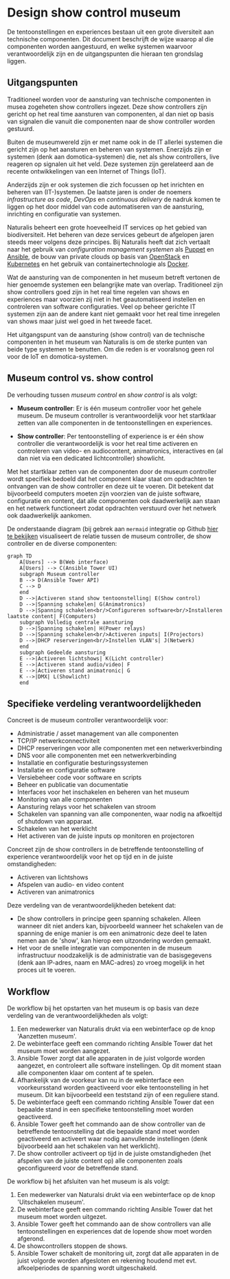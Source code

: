 # Design show control museum

De tentoonstellingen en experiences bestaan uit een grote diversiteit aan
technische componenten. Dit document beschrijft de wijze waarop al die componenten
worden aangestuurd, en welke systemen waarvoor verantwoordelijk zijn en de
uitgangspunten die hieraan ten grondslag liggen.

## Uitgangspunten

Traditioneel worden voor de aansturing van technische componenten in musea
zogeheten show controllers ingezet. Deze show controllers zijn gericht op het
real time aansturen van componenten, al dan niet op basis van signalen die vanuit
die componenten naar de show controller worden gestuurd.

Buiten de museumwereld zijn er met name ook in de IT allerlei systemen die
gericht zijn op het aansturen en beheren van systemen. Enerzijds zijn er
systemen (denk aan domotica-systemen) die, net als show controllers, live reageren
op signalen uit het veld. Deze systemen zijn gerelateerd aan de recente
ontwikkelingen van een Internet of Things (IoT).

Anderzijds zijn er ook systemen die zich focussen op het inrichten en beheren van
(IT-)systemen. De laatste jaren is onder de noemers *infrastructure as code*,
*DevOps* en *continuous delivery* de nadruk komen te liggen op het door middel
van code automatiseren van de aansturing, inrichting en configuratie van
systemen.

Naturalis beheert een grote hoeveelheid IT services op het gebied van
biodiversiteit. Het beheren van deze services gebeurt de afgelopen jaren steeds
meer volgens deze principes. Bij Naturalis heeft dat zich vertaalt naar het
gebruik van *configuration management systemen* als
[Puppet](https://puppet.com/) en [Ansible](https://www.ansible.com/), de bouw
van private clouds op basis van [OpenStack](https://www.openstack.org/) en
[Kubernetes](https://kubernetes.io/) en het gebruik van containertechnologie als
[Docker](https://www.docker.com/).

Wat de aansturing van de componenten in het museum betreft vertonen de hier
genoemde systemen een belangrijke mate van overlap. Traditioneel zijn show
controllers goed zijn in het real time regelen van shows en experiences maar
voorzien zij niet in het geautomatiseerd instellen en controleren van software
configuraties. Veel op beheer gerichte IT systemen zijn aan de andere kant niet
gemaakt voor het real time inregelen van shows maar juist wel goed in het tweede
facet.

Het uitgangspunt van de aansturing (show control) van de technische componenten
in het museum van Naturalis is om de sterke punten van beide type systemen te
benutten. Om die reden is er vooralsnog geen rol voor de IoT en
domotica-systemen.

## Museum control vs. show control

De verhouding tussen *museum control* en *show control* is als volgt:

* **Museum controller**: Er is één museum controller voor het gehele museum. De
  museum controller is verantwoordelijk voor het startklaar zetten van alle componenten in de
  tentoonstellingen en experiences.

* **Show controller**: Per tentoonstelling of experience is er één
  show controller die verantwoordelijk is voor het real time activeren en
  controleren van video- en audiocontent, animatronics, interactives en (al dan
  niet via een dedicated lichtcontroller) showlicht.

Met het startklaar zetten van de componenten door de museum controller wordt
specifiek bedoeld dat het component klaar staat om opdrachten te ontvangen van
de show controller en deze uit te voeren. Dit betekent dat bijvoorbeeld
computers moeten zijn voorzien van de juiste software, configuratie en content,
dat alle componenten ook daadwerkelijk aan staan en het netwerk functioneert zodat
opdrachten verstuurd over het netwerk ook daadwerkelijk aankomen.

De onderstaande diagram (bij gebrek aan `mermaid` integratie op Github [hier te
bekijken](https://mermaidjs.github.io/mermaid-live-editor/#/view/eyJjb2RlIjoiZ3JhcGggVERcbiAgICBBW1VzZXJzXSAtLT4gQihXZWIgaW50ZXJmYWNlKVxuICAgIEFbVXNlcnNdIC0tPiBDKEFuc2libGUgVG93ZXIgVUkpXG4gICAgc3ViZ3JhcGggTXVzZXVtIGNvbnRyb2xsZXJcbiAgICBCIC0tPiBEKEFuc2libGUgVG93ZXIgQVBJKVxuICAgIEMgLS0-IERcbiAgICBlbmRcbiAgICBEIC0tPnxBY3RpdmVyZW4gc3RhbmQgc2hvdyB0ZW50b29uc3RlbGxpbmd8IEUoU2hvdyBjb250cm9sKVxuICAgIEQgLS0-fFNwYW5uaW5nIHNjaGFrZWxlbnwgRyhBbmltYXRyb25pY3MpXG4gICAgRCAtLT58U3Bhbm5pbmcgc2NoYWtlbGVuPGJyLz5Db25maWd1cmVyZW4gc29mdHdhcmU8YnIvPkluc3RhbGxlcmVuIGxhYXRzdGUgY29udGVudHwgRihDb21wdXRlcnMpXG4gICAgc3ViZ3JhcGggVm9sbGVkaWcgY2VudHJhbGUgYWFuc3R1cmluZ1xuICAgIEQgLS0-fFNwYW5uaW5nIHNjaGFrZWxlbnwgSChQb3dlciByZWxheXMpXG4gICAgRCAtLT58U3Bhbm5pbmcgc2NoYWtlbGVuPGJyLz5BY3RpdmVyZW4gaW5wdXRzfCBJKFByb2plY3RvcnMpXG4gICAgRCAtLT58REhDUCByZXNlcnZlcmluZ2VuPGJyLz5JbnN0ZWxsZW4gVkxBTidzfCBKKE5ldHdlcmspXG4gICAgZW5kXG4gICAgc3ViZ3JhcGggR2VkZWVsZGUgYWFuc3R1cmluZ1xuICAgIEUgLS0-fEFjdGl2ZXJlbiBsaWNodHNob3dzfCBLKExpY2h0IGNvbnRyb2xsZXIpXG4gICAgRSAtLT58QWN0aXZlcmVuIHN0YW5kIGF1ZGlvL3ZpZGVvfCBGXG4gICAgRSAtLT58QWN0aXZlcmVuIHN0YW5kIGFuaW1hdHJvbmljfCBHXG4gICAgSyAtLT58RE1YfCBMKFNob3dsaWNodClcbiAgICBlbmQiLCJtZXJtYWlkIjp7InRoZW1lIjoiZGVmYXVsdCJ9fQ)
visualiseert de relatie tussen de museum controller, de show controller en de
diverse componenten:

```mermaid
graph TD
    A[Users] --> B(Web interface)
    A[Users] --> C(Ansible Tower UI)
    subgraph Museum controller
    B --> D(Ansible Tower API)
    C --> D
    end
    D -->|Activeren stand show tentoonstelling| E(Show control)
    D -->|Spanning schakelen| G(Animatronics)
    D -->|Spanning schakelen<br/>Configureren software<br/>Installeren laatste content| F(Computers)
    subgraph Volledig centrale aansturing
    D -->|Spanning schakelen| H(Power relays)
    D -->|Spanning schakelen<br/>Activeren inputs| I(Projectors)
    D -->|DHCP reserveringen<br/>Instellen VLAN's| J(Netwerk)
    end
    subgraph Gedeelde aansturing
    E -->|Activeren lichtshows| K(Licht controller)
    E -->|Activeren stand audio/video| F
    E -->|Activeren stand animatronic| G
    K -->|DMX| L(Showlicht)
    end
```
## Specifieke verdeling verantwoordelijkheden

Concreet is de museum controller verantwoordelijk voor:

* Administratie / asset management van alle componenten
* TCP/IP netwerkconnectiviteit
* DHCP reserveringen voor alle componenten met een netwerkverbinding
* DNS voor alle componenten met een netwerkverbinding
* Installatie en configuratie besturingssystemen
* Installatie en configuratie software
* Versiebeheer code voor software en scripts
* Beheer en publicatie van documentatie
* Interfaces voor het inschakelen en beheren van het museum
* Monitoring van alle componenten
* Aansturing relays voor het schakelen van stroom
* Schakelen van spanning van alle componenten, waar nodig na afkoeltijd of
  shutdown van apparaat.
* Schakelen van het werklicht
* Het activeren van de juiste inputs op monitoren en projectoren

Concreet zijn de show controllers in de betreffende tentoonstelling of
experience verantwoordelijk voor het op tijd en in de juiste omstandigheden:

* Activeren van lichtshows
* Afspelen van audio- en video content
* Activeren van animatronics

Deze verdeling van de verantwoordelijkheden betekent dat:

* De show controllers in principe geen spanning schakelen. Alleen wanneer dit
  niet anders kan, bijvoorbeeld wanneer het schakelen van de spanning de
  enige manier is om een animatronic deze deel te laten nemen aan de 'show', kan
  hierop een uitzondering worden gemaakt.
* Het voor de snelle integratie van componenten in de museum infrastructuur
  noodzakelijk is de administratie van de basisgegevens (denk aan IP-adres, naam
  en MAC-adres) zo vroeg mogelijk in het proces uit te voeren.

## Workflow

De workflow bij het opstarten van het museum is op basis van deze verdeling van
de verantwoordelijkheden als volgt:

1. Een medewerker van Naturalis drukt via een webinterface op de knop 'Aanzetten
   museum'.
2. De webinterface geeft een commando richting Ansible Tower dat het museum moet
   worden aangezet.
3. Ansible Tower zorgt dat alle apparaten in de juist volgorde worden aangezet,
   en controleert alle software instellingen. Op dit moment staan alle
   componenten klaar om content af te spelen.
4. Afhankelijk van de voorkeur kan nu in de webinterface een voorkeursstand
   worden geactiveerd voor elke tentoonstelling in het museum. Dit kan
   bijvoorbeeld een teststand zijn of een reguliere stand.
5. De webinterface geeft een commando richting Ansible Tower dat een bepaalde
   stand in een specifieke tentoonstelling moet worden geactiveerd.
6. Ansible Tower geeft het commando aan de show controller van de betreffende
   tentoonstelling dat die bepaalde stand moet worden geactiveerd en activeert
   waar nodig aanvullende instellingen (denk bijvoorbeeld aan het schakelen van
   het werklicht).
7. De show controller activeert op tijd in de juiste omstandigheden (het
   afspelen van de juiste content op) alle componenten zoals geconfigureerd voor
   de betreffende stand.

De workflow bij het afsluiten van het museum is als volgt:

1. Een medewerker van Naturalsi drukt via een webinterface op de knop
   'Uitschakelen museum'.
2. De webinterface geeft een commando richting Ansible Tower dat het museum moet
   worden uitgezet.
3. Ansible Tower geeft het commando aan de show controllers van alle
   tentoonstellingen en experiences dat de lopende show moet worden afgerond.
4. De showcontrollers stoppen de shows.
5. Ansible Tower schakelt de monitoring uit, zorgt dat alle apparaten in de
   juist volgorde worden afgesloten en rekening houdend met evt. afkoelperiodes
   de spanning wordt uitgeschakeld.
